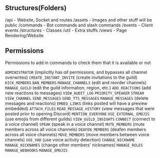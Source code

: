 

## Structures(Folders)

/api - Website, Socket and routes
/assets - Images and other stuff will be public
/commands - Bot commands and slash commands
/events - Client events
/structures - Classes
/util - Extra stuffs
/views - Page Rendering/Website

## Permissions

Permissions to add in commands to check them that it is available or not

`ADMINISTRATOR` (implicitly has _all_ permissions, and bypasses all channel overwrites)
`CREATE_INSTANT_INVITE` (create invitations to the guild)
`KICK_MEMBERS`
`BAN_MEMBERS`
`MANAGE_CHANNELS` (edit and reorder channels)
`MANAGE_GUILD` (edit the guild information, region, etc.)
`ADD_REACTIONS` (add new reactions to messages)
`VIEW_AUDIT_LOG`
`PRIORITY_SPEAKER`
`STREAM`
`VIEW_CHANNEL`
`SEND_MESSAGES`
`SEND_TTS_MESSAGES`
`MANAGE_MESSAGES` (delete messages and reactions)
`EMBED_LINKS` (links posted will have a preview embedded)
`ATTACH_FILES`
`READ_MESSAGE_HISTORY` (view messages that were posted prior to opening Discord)
`MENTION_EVERYONE`
`USE_EXTERNAL_EMOJIS` (use emojis from different guilds)
`VIEW_GUILD_INSIGHTS`
`CONNECT` (connect to a voice channel)
`SPEAK` (speak in a voice channel)
`MUTE_MEMBERS` (mute members across all voice channels)
`DEAFEN_MEMBERS` (deafen members across all voice channels)
`MOVE_MEMBERS` (move members between voice channels)
`USE_VAD` (use voice activity detection)
`CHANGE_NICKNAME`
`MANAGE_NICKNAMES` (change other members' nicknames)
`MANAGE_ROLES`
`MANAGE_WEBHOOKS`
`MANAGE_EMOJIS`
